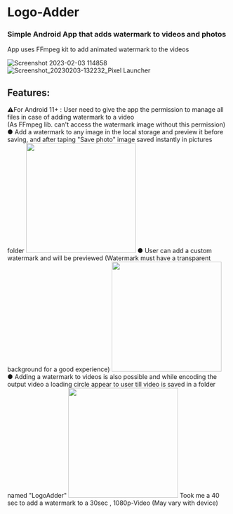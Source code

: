 # Logo-Adder
### Simple Android App that adds watermark to videos and photos
App uses FFmpeg kit to add animated watermark to the videos

![Screenshot 2023-02-03 114858](https://user-images.githubusercontent.com/85433014/216597382-800ca0e6-ea86-4377-bf3b-357e7305d04a.png)
![Screenshot_20230203-132232_Pixel Launcher](https://user-images.githubusercontent.com/85433014/216595930-a86e5575-c224-4723-95ea-31906cb6748a.png)

## Features:
⚠️For Android 11+ : 
  User need to give the app the permission to manage all files in case of adding watermark to a video <br>
  (As FFmpeg lib. can't access the watermark image without this permission)
● Add a watermark to any image in the local storage and preview it before saving, and after taping "Save photo" image saved instantly in pictures folder
<img src="https://user-images.githubusercontent.com/85433014/216597807-ac3f9af7-50e3-4d0f-816f-57c35d1a4341.png" width="250"/>
● User can add a custom watermark and will be previewed (Watermark must have a transparent background for a good experience)
<img src="https://user-images.githubusercontent.com/85433014/216600100-0abc58ce-8ae1-46f4-8440-64ec6e2dc443.png" width="250"/>
● Adding a watermark to videos is also possible and while encoding the output video a loading circle appear to user till video is saved in a folder named "LogoAdder"
<img src="https://user-images.githubusercontent.com/85433014/216604110-0bd564ec-1fb3-4539-aad1-52337c0ac1fc.png" width="250"/>
Took me a 40 sec to add a watermark to a  30sec , 1080p-Video (May vary with device)
